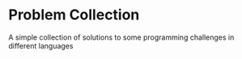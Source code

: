 # Problem Collection

A simple collection of solutions to some programming challenges in different languages
